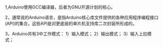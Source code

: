 1,Arduino使用GCC编译器，后者为GNU开源计划的核心。

2，通常说的Arduino语言，是指Arduino核心库文件提供的各种应用程序编程接口(API)的集合，这些API是对更底层的单片机支持库二次封装所形成的。

3，Arduino共有3中工作模式：
    1）输入模式；
    2）输出模式；
    3）输入上拉模式；